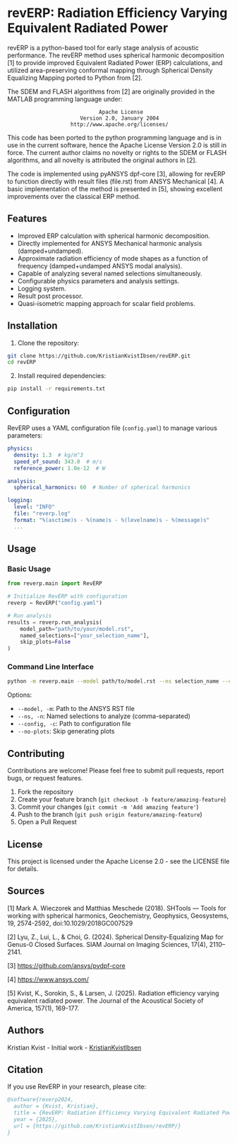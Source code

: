 # revERP: Radiation Efficiency Varying Equivalent Radiated Power
revERP is a python-based tool for early stage analysis of acoustic performance. The revERP method uses spherical harmonic decomposition [1] to provide improved Equivalent Radiated Power (ERP) calculations, and utilized area-preserving conformal mapping through Spherical Density Equalizing Mapping ported to Python from [2]. 

The SDEM and FLASH algorithms from [2] are originally provided in the MATLAB programming language under: 

                                 Apache License
                           Version 2.0, January 2004
                        http://www.apache.org/licenses/

This code has been ported to the python programming language and is in use in the current software, hence the Apache License Version 2.0 is still in force. The current author claims no novelty or rights to the SDEM or FLASH algorithms, and all novelty is attributed the original authors in [2].

The code is implemented using pyANSYS dpf-core [3], allowing for revERP to function directly with result files (file.rst) from ANSYS Mechanical [4]. A basic implementation of the method is presented in [5], showing excellent improvements over the classical ERP method. 

## Features

- Improved ERP calculation with spherical harmonic decomposition.
- Directly implemented for ANSYS Mechanical harmonic analysis (damped+undamped).
- Approximate radiation efficiency of mode shapes as a function of frequency (damped+undamped ANSYS modal analysis).
- Capable of analyzing several named selections simultaneously.
- Configurable physics parameters and analysis settings.
- Logging system.
- Result post processor.
- Quasi-isometric mapping approach for scalar field problems.

## Installation

1. Clone the repository:
```bash
git clone https://github.com/KristianKvistIbsen/revERP.git
cd revERP
```

2. Install required dependencies:
```bash
pip install -r requirements.txt
```

## Configuration

RevERP uses a YAML configuration file (`config.yaml`) to manage various parameters:

```yaml
physics:
  density: 1.3  # kg/m^3
  speed_of_sound: 343.0  # m/s
  reference_power: 1.0e-12  # W

analysis:
  spherical_harmonics: 60  # Number of spherical harmonics

logging:
  level: "INFO"
  file: "reverp.log"
  format: "%(asctime)s - %(name)s - %(levelname)s - %(message)s"
  ...
```

## Usage

### Basic Usage

```python
from reverp.main import RevERP

# Initialize RevERP with configuration
reverp = RevERP("config.yaml")

# Run analysis
results = reverp.run_analysis(
    model_path="path/to/your/model.rst",
    named_selections=["your_selection_name"],
    skip_plots=False
)
```

### Command Line Interface

```bash
python -m reverp.main --model path/to/model.rst --ns selection_name --config config.yaml
```

Options:
- `--model, -m`: Path to the ANSYS RST file
- `--ns, -n`: Named selections to analyze (comma-separated)
- `--config, -c`: Path to configuration file
- `--no-plots`: Skip generating plots

## Contributing

Contributions are welcome! Please feel free to submit pull requests, report bugs, or request features.

1. Fork the repository
2. Create your feature branch (`git checkout -b feature/amazing-feature`)
3. Commit your changes (`git commit -m 'Add amazing feature'`)
4. Push to the branch (`git push origin feature/amazing-feature`)
5. Open a Pull Request

## License

This project is licensed under the Apache License 2.0 - see the LICENSE file for details.

## Sources

[1] Mark A. Wieczorek and Matthias Meschede (2018). SHTools — Tools for working with spherical harmonics, Geochemistry, Geophysics, Geosystems, 19, 2574-2592, doi:10.1029/2018GC007529

[2] Lyu, Z., Lui, L., & Choi, G. (2024). Spherical Density-Equalizing Map for Genus-0 Closed Surfaces. SIAM Journal on Imaging Sciences, 17(4), 2110–2141.

[3] https://github.com/ansys/pydpf-core

[4] https://www.ansys.com/

[5] Kvist, K., Sorokin, S., & Larsen, J. (2025). Radiation efficiency varying equivalent radiated power. The Journal of the Acoustical Society of America, 157(1), 169-177.


## Authors

Kristian Kvist - Initial work - [KristianKvistIbsen](https://github.com/KristianKvistIbsen)

## Citation

If you use RevERP in your research, please cite:

```bibtex
@software{reverp2024,
  author = {Kvist, Kristian},
  title = {RevERP: Radiation Efficiency Varying Equivalent Radiated Power},
  year = {2025},
  url = {https://github.com/KristianKvistIbsen/revERP/}
}
```